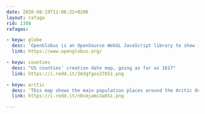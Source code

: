 ```yaml
---
date: 2020-08-19T11:06:22+0200
layout: rafaga
rid: 1388
rafagas:

- keyw: globe
  desc: 'OpenGlobus is an OpenSource WebGL JavaScript library to show interactive 3D maps and planets with tiles, images, vector data, markers, etc.'
  link: https://www.openglobus.org/

- keyw: counties
  desc: "US counties' creation date map, going as far as 1617"
  link: https://i.redd.it/2m3gfgos27651.png

- keyw: arctic
  desc: 'This map shows the main population places around the Arctic Ocean'
  link: https://i.redd.it/n0cmjams3a651.png

---
```


